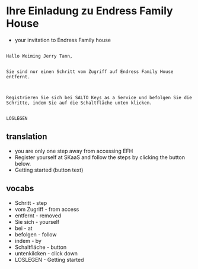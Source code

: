 # Ihre Einladung zu Endress Family House

- your invitation to Endress Family house

```

Hallo Weiming Jerry Tann,


Sie sind nur einen Schritt vom Zugriff auf Endress Family House entfernt.



Registrieren Sie sich bei SALTO Keys as a Service und befolgen Sie die Schritte, indem Sie auf die Schaltfläche unten klicken.


LOSLEGEN

```

## translation

- you are only one step away from accessing EFH
- Register yourself at SKaaS and follow the steps by clicking the button below.
- Getting started (button text)

## vocabs

- Schritt - step
- vom Zugriff - from access
- entfernt - removed
- Sie sich - yourself
- bei - at
- befolgen - follow
- indem - by
- Schaltfläche - button
- untenkilcken - click down
- LOSLEGEN - Getting started

